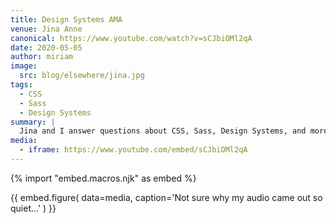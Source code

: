 ```yaml
---
title: Design Systems AMA
venue: Jina Anne
canonical: https://www.youtube.com/watch?v=sCJbiOMl2qA
date: 2020-05-05
author: miriam
image:
  src: blog/elsewhere/jina.jpg
tags:
  - CSS
  - Sass
  - Design Systems
summary: |
  Jina and I answer questions about CSS, Sass, Design Systems, and more!
media:
  - iframe: https://www.youtube.com/embed/sCJbiOMl2qA
---
```


{% import "embed.macros.njk" as embed %}

{{ embed.figure(
  data=media,
  caption='Not sure why my audio came out so quiet…'
) }}
